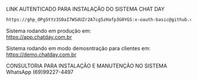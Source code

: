 LINK AUTENTICADO PARA INSTALAÇÃO DO SISTEMA CHAT DAY
```bash
https://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:x-oauth-basic@github.com/jerbison/ChatDay.git
```

Sistema rodando em produção em:</br>
https://app.chatday.com.br

Sistema rodando em modo demosntração para clientes em:
https://demo.chatday.com.br

CONSULTORIA PARA INSTALAÇÃO E MANUTENÇÃO NO SISTEMA
WhatsApp (69)99227-4497

